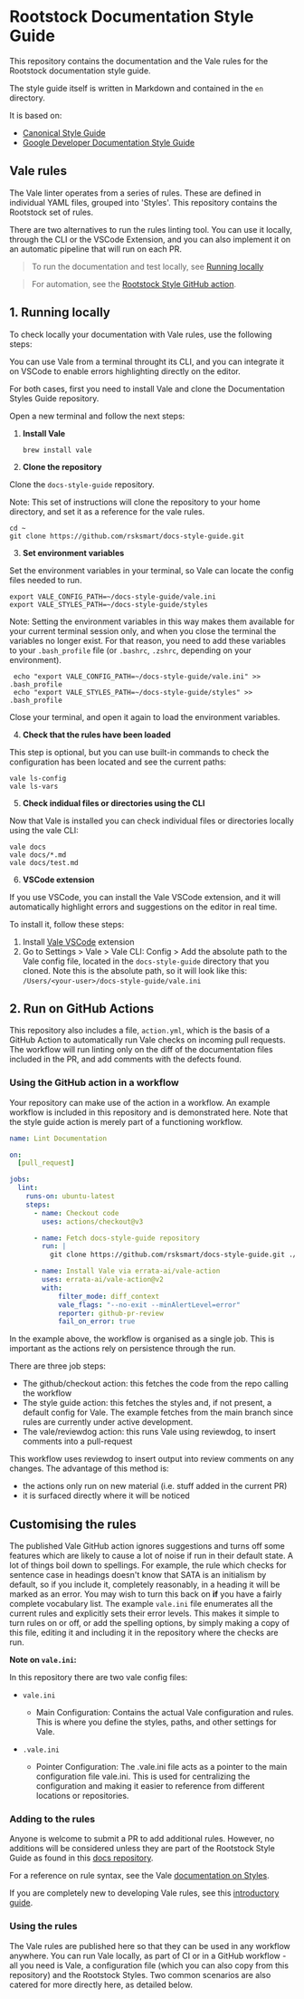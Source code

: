 # Rootstock Documentation Style Guide

This repository contains the documentation and the Vale rules for the Rootstock documentation style guide.

The style guide itself is written in Markdown and contained in the `en` directory.

It is based on:
- [Canonical Style Guide](https://github.com/canonical/praecepta)
- [Google Developer Documentation Style Guide](https://developers.google.com/style)

## Vale rules

The Vale linter operates from a series of rules. These are defined in individual YAML files, grouped into 'Styles'.
This repository contains the Rootstock set of rules. 

There are two alternatives to run the rules linting tool.
You can use it locally, through the CLI or the VSCode Extension, and you can also implement it on an automatic pipeline that will run on each PR.

> To run the documentation and test locally, see [Running locally](#running-locally)

> For automation, see the [Rootstock Style GitHub action](#the-rootstock-style-github-action).

## 1. Running locally
To check locally your documentation with Vale rules, use the following steps:

You can use Vale from a terminal throught its CLI, and you can integrate it on VSCode to enable errors highlighting directly on the editor.

For both cases, first you need to install Vale and clone the Documentation Styles Guide repository.

Open a new terminal and follow the next steps:

1. **Install Vale**

    ```shell
    brew install vale
    ```

2. **Clone the repository**

Clone the `docs-style-guide` repository. 

Note: This set of instructions will clone the repository to your home directory, and set it as a reference for the vale rules.


   ```shell
   cd ~
   git clone https://github.com/rsksmart/docs-style-guide.git
   ```

3. **Set environment variables**

Set the environment variables in your terminal, so Vale can locate the config files needed to run.

   ```shell
   export VALE_CONFIG_PATH=~/docs-style-guide/vale.ini
   export VALE_STYLES_PATH=~/docs-style-guide/styles
   ```

Note: Setting the environment variables in this way makes them available for your current terminal session only, and when you close the terminal the variables no longer exist. For that reason, you need to add these variables to your `.bash_profile` file (or `.bashrc`, `.zshrc`, depending on your environment).

   ```shell
    echo "export VALE_CONFIG_PATH=~/docs-style-guide/vale.ini" >> .bash_profile
    echo "export VALE_STYLES_PATH=~/docs-style-guide/styles" >> .bash_profile
   ```

Close your terminal, and open it again to load the environment variables.

4. **Check that the rules have been loaded**

This step is optional, but you can use built-in commands to check the configuration has been located and see the current paths:

```shell
vale ls-config
vale ls-vars
```

5. **Check indidual files or directories using the CLI**

Now that Vale is installed you can check individual files or directories locally using the vale CLI:

```shell
vale docs
vale docs/*.md
vale docs/test.md
```

6. **VSCode extension**

If you use VSCode, you can install the Vale VSCode extension, and it will automatically highlight errors and suggestions on the editor in real time.

To install it, follow these steps:

1. Install  [Vale VSCode](https://marketplace.visualstudio.com/items?itemName=chrischinchilla.vale-vscode) extension
2. Go to Settings > Vale > Vale CLI: Config > Add the absolute path to the Vale config file, located in the `docs-style-guide` directory that you cloned. Note this is the absolute path, so it will look like this: `/Users/<your-user>/docs-style-guide/vale.ini`



## 2. Run on GitHub Actions

This repository also includes a file, `action.yml`, which is the basis of a GitHub Action to automatically run Vale checks on incoming pull requests. The workflow will run linting only on the diff of the documentation files included in the PR, and add comments with the defects found.

### Using the GitHub action in a workflow

Your repository can make use of the action in a workflow. An example workflow is included in this repository and is demonstrated here. Note that the style guide action is merely part of a functioning workflow.

```yaml
name: Lint Documentation

on:
  [pull_request]

jobs:
  lint:
    runs-on: ubuntu-latest
    steps:
      - name: Checkout code
        uses: actions/checkout@v3

      - name: Fetch docs-style-guide repository
        run: |
          git clone https://github.com/rsksmart/docs-style-guide.git ./docs-style-guide

      - name: Install Vale via errata-ai/vale-action
        uses: errata-ai/vale-action@v2
        with:
            filter_mode: diff_context
            vale_flags: "--no-exit --minAlertLevel=error"
            reporter: github-pr-review
            fail_on_error: true
```

In the example above, the workflow is organised as a single job. This is important as the actions rely on persistence through the run.

There are three job steps:

 - The github/checkout action: this fetches the code from the repo calling the workflow
 - The style guide action: this fetches the styles and, if not present, a default config for Vale. The example fetches from the main branch since rules are currently under active development.
 - The vale/reviewdog action: this runs Vale using reviewdog, to insert comments into a pull-request

 This workflow uses reviewdog to insert output into review comments on any changes. The advantage of this method is:

  - the actions only run on new material (i.e. stuff added in the current PR)
  - it is surfaced directly where it will be noticed

[Vale styles]: https://vale.sh/docs/topics/styles/

## Customising the rules

The published Vale GitHub action ignores suggestions and turns off some features which are likely to cause a lot of noise if run in their default state. A lot of things boil down to spellings. For example, the rule which checks for sentence case in headings doesn't know that SATA is an initialism by default, so if you include it, completely reasonably, in a heading it will be marked as an error. You may wish to turn this back on **if** you have a fairly complete vocabulary list.
The example `vale.ini` file enumerates all the current rules and explicitly sets their error levels. This makes it simple to turn rules on or off, or add the spelling options, by simply making a copy of this file, editing it and including it in the repository where the checks are run. 

**Note on `vale.ini`:**

In this repository there are two vale config files:

- `vale.ini`
  - Main Configuration: Contains the actual Vale configuration and rules. This is where you define the styles, paths, and other settings for Vale.


- `.vale.ini`
  - Pointer Configuration: The .vale.ini file acts as a pointer to the main configuration file vale.ini. This is used for centralizing the configuration and making it easier to reference from different locations or repositories. 


### Adding to the rules

Anyone is welcome to submit a PR to add additional rules. However, no additions will be considered unless they are part of the Rootstock Style Guide as found in this [docs repository](https://github.com/rsksmart/devportal/blob/main/STYLE-GUIDE.md).

For a reference on rule syntax, see the Vale [documentation on Styles][Vale styles].

If you are completely new to developing Vale rules, see this [introductory guide](https://github.com/canonical/praecepta/blob/8c7fee862b2258c692439ef430198e393bdc30c4/getting-started.md). 

### Using the rules

The Vale rules are published here so that they can be used in any workflow anywhere. You can run Vale locally, as part of CI or in a GitHub workflow - all you need is Vale, a configuration file (which you can also copy from this repository) and the Rootstock Styles. Two common scenarios are also catered for more directly here, as detailed below.